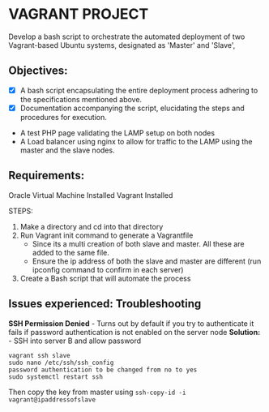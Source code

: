 # VAGRANT PROJECT
Develop a bash script to orchestrate the automated deployment of two Vagrant-based Ubuntu systems, 
designated as 'Master' and 'Slave', 

## Objectives:
  - [x] A bash script encapsulating the entire deployment process adhering to the specifications mentioned above.
  - [x] Documentation accompanying the script, elucidating the steps and procedures for execution.
  - A test PHP page validating the LAMP setup on both nodes 
  - A Load balancer using nginx to allow for traffic to the LAMP using the master and the slave nodes.
    
## Requirements:
Oracle Virtual Machine Installed
Vagrant Installed

STEPS:
1. Make a directory and cd into that directory
2. Run Vagrant init command to generate a Vagrantfile
     - Since its a multi creation of both slave and master. All these are added to the same file.
     - Ensure the ip address of both the slave and master are different (run ipconfig command to confirm in each server)
4.  Create a Bash script that will automate the process


## Issues experienced: Troubleshooting 

 **SSH Permission Denied** - Turns out by default if you try to authenticate it fails if password authentication is not enabled on the server node 
 **Solution:** - SSH into server B and allow password 
 
 ```
vagrant ssh slave
sudo nano /etc/ssh/ssh_config
password authentication to be changed from no to yes
sudo systemctl restart ssh
```

Then copy the key from master using ```ssh-copy-id -i vagrant@ipaddressofslave```
